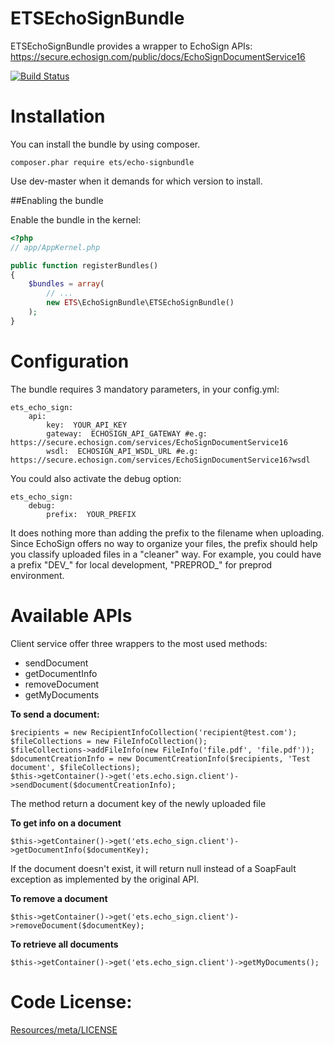 ETSEchoSignBundle
=================

ETSEchoSignBundle provides a wrapper to EchoSign APIs: https://secure.echosign.com/public/docs/EchoSignDocumentService16

[![Build Status](https://api.travis-ci.org/ETSGlobal/ETSEchoSignBundle.png)](https://travis-ci.org/ETSGlobal/ETSEchoSignBundle)

Installation
=================
You can install the bundle by using composer.
```
composer.phar require ets/echo-signbundle
```
Use dev-master when it demands for which version to install.

##Enabling the bundle

Enable the bundle in the kernel:
``` php
<?php
// app/AppKernel.php

public function registerBundles()
{
    $bundles = array(
        // ...
        new ETS\EchoSignBundle\ETSEchoSignBundle()
    );
}
```

Configuration
=================
The bundle requires 3 mandatory parameters, in your config.yml:
```
ets_echo_sign:
    api:
        key:  YOUR_API_KEY
        gateway:  ECHOSIGN_API_GATEWAY #e.g: https://secure.echosign.com/services/EchoSignDocumentService16
        wsdl:  ECHOSIGN_API_WSDL_URL #e.g: https://secure.echosign.com/services/EchoSignDocumentService16?wsdl
```
You could also activate the debug option:
```
ets_echo_sign:
    debug:
        prefix:  YOUR_PREFIX
```
It does nothing more than adding the prefix to the filename when uploading. Since EchoSign offers no way to organize your files, the prefix should help you classify uploaded files in a "cleaner" way. For example, you could have a prefix "DEV_" for local development, "PREPROD_" for preprod environment.

Available APIs
=================
Client service offer three wrappers to the most used methods:
- sendDocument
- getDocumentInfo
- removeDocument
- getMyDocuments

**To send a document:**
```
$recipients = new RecipientInfoCollection('recipient@test.com');
$fileCollections = new FileInfoCollection();
$fileCollections->addFileInfo(new FileInfo('file.pdf', 'file.pdf'));
$documentCreationInfo = new DocumentCreationInfo($recipients, 'Test document', $fileCollections);
$this->getContainer()->get('ets.echo.sign.client')->sendDocument($documentCreationInfo);
```
The method return a document key of the newly uploaded file

**To get info on a document**
```
$this->getContainer()->get('ets.echo_sign.client')->getDocumentInfo($documentKey);
```
If the document doesn't exist, it will return null instead of a SoapFault exception as implemented by the original API.

**To remove a document**
```
$this->getContainer()->get('ets.echo_sign.client')->removeDocument($documentKey);
```

**To retrieve all documents**
```
$this->getContainer()->get('ets.echo_sign.client')->getMyDocuments();
```

Code License:
=================
[Resources/meta/LICENSE](https://github.com/ETSGlobal/ETSEchoSignBundle/blob/master/Resources/meta/LICENSE)

